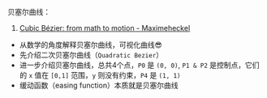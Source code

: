 贝塞尔曲线：
1. [Cubic Bézier: from math to motion - Maximeheckel](https://blog.maximeheckel.com/posts/cubic-bezier-from-math-to-motion/)

- 从数学的角度解释贝塞尔曲线，可视化曲线😎
- 先介绍二次贝塞尔曲线（`Quadratic Bezier`）
- 进一步介绍贝塞尔曲线，总共4个点，`P0` 是 `(0, 0)`, `P1 & P2` 是控制点，它们的 `x` 值在 `[0,1]` 范围，`y` 则没有约束，`P4` 是 `(1, 1)`
- 缓动函数（easing function）本质就是贝塞尔曲线